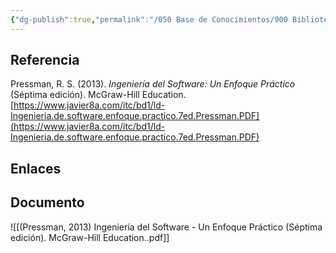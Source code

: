 ```yaml
---
{"dg-publish":true,"permalink":"/050 Base de Conocimientos/900 Biblioteca/Zk Lib (Pressman, 2013) Ingeniería del Software - Un Enfoque Práctico (Séptima edición). McGraw-Hill Education./","tags":["libro","ingenieríaDelSoftware","digitalGarden"]}
---
```


## Referencia
Pressman, R. S. (2013). _Ingeniería del Software: Un Enfoque Práctico_ (Séptima edición). McGraw-Hill Education. [https://www.javier8a.com/itc/bd1/ld-Ingenieria.de.software.enfoque.practico.7ed.Pressman.PDF](https://www.javier8a.com/itc/bd1/ld-Ingenieria.de.software.enfoque.practico.7ed.Pressman.PDF)

## Enlaces
## Documento
![[(Pressman, 2013) Ingeniería del Software - Un Enfoque Práctico (Séptima edición). McGraw-Hill Education..pdf]]